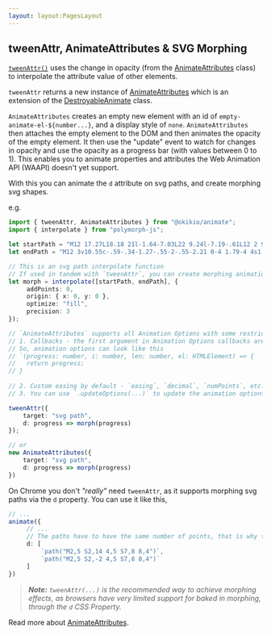 ```yaml
---
layout: layout:PagesLayout
---
```

## tweenAttr, AnimateAttributes & SVG Morphing

[`tweenAttr()`](/docs/api/modules/_okikio_animate.md#tweenattr) uses the change in opacity (from the [AnimateAttributes](/docs/api/classes/_okikio_animate.AnimateAttributes.md) class) to interpolate the attribute value of other elements.

`tweenAttr` returns a new instance of [AnimateAttributes](/docs/api/classes/_okikio_animate.AnimateAttributes.md) which is an extension of the [DestroyableAnimate](/docs/api/classes/_okikio_animate.DestroyableAnimate.md) class.

`AnimateAttributes` creates an empty new element with an id of `empty-animate-el-${number...}`, and a display style of `none`. `AnimateAttributes` then attaches the empty element to the DOM and then animates the opacity of the empty element. It then use the "update" event to watch for changes in opacity and use the opacity as a progress bar (with values between 0 to 1). This enables you to animate properties and attributes the Web Animation API (WAAPI) doesn't yet support.

With this you can animate the `d` attribute on svg paths, and create morphing svg shapes.

e.g.

```ts
import { tweenAttr, AnimateAttributes } from "@okikio/animate";
import { interpolate } from "polymorph-js";

let startPath = "M12 17.27L18.18 21l-1.64-7.03L22 9.24l-7.19-.61L12 2 9.19 8.63 2 9.24l5.46 4.73L5.82 21z";
let endPath = "M12 3v10.55c-.59-.34-1.27-.55-2-.55-2.21 0-4 1.79-4 4s1.79 4 4 4 4-1.79 4-4V7h4V3h-6z";

// This is an svg path interpolate function
// If used in tandem with `tweenAttr`, you can create morphing animations
let morph = interpolate([startPath, endPath], {
     addPoints: 0,
     origin: { x: 0, y: 0 },
     optimize: "fill",
     precision: 3
});

// `AnimateAttributes` supports all Animation Options with some restrictions and things to note.
// 1. Callbacks - the first argument in Animation Options callbacks are set to the progress of the animation beteen 0 and 1, while the other arguments are moved 1 right
// So, animation options can look like this 
// `(progress: number, i: number, len: number, el: HTMLElement) => {
//   return progress;
// }
 
// 2. Custom easing by default - `easing`, `decimal`, `numPoints`, etc... from `CustomEasing` are supported, meaning you can use any easing function you want, including `spring`, etc... without calling `CustomEasing` on the property you want to apply custom easing to
// 3. You can use `.updateOptions(...)` to update the animation options of tweens

tweenAttr({
    target: "svg path",
    d: progress => morph(progress)
});

// or
new AnimateAttributes({
    target: "svg path",
    d: progress => morph(progress)
})
```

On Chrome you don't *"really"* need `tweenAttr`, as it supports morphing svg paths via the `d` property. You can use it like this,

```ts
// ...
animate({
     // ...
     // The paths have to have the same number of points, that is why the 2 paths below seem similar 
     d: [
         `path("M2,5 S2,14 4,5 S7,8 8,4")`,
         `path("M2,5 S2,-2 4,5 S7,8 8,4")`
     ]
})
```

> _**Note:** `tweenAttr(...)` is the recommended way to achieve morphing effects, as browsers have very limited support for baked in morphing, through the `d` CSS Property._

Read more about [AnimateAttributes](/docs/api/classes/_okikio_animate.AnimateAttributes.md).